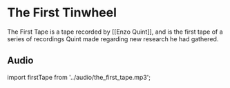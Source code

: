# The First Tinwheel
The First Tape is a tape recorded by [[Enzo Quint]], and is the first tape of a series of recordings Quint made regarding new research he had gathered.

## Audio

import firstTape from '../audio/the_first_tape.mp3';

<Audio src={firstTape} />

## Transcript

*A tape recorder is pressed, and we hear quiet lo-fi background static. Enzo clears his throat*

<Center>

**Enzo:**
Hello? I think this is working. Yes. My name is Dr. Enzo Quint, professor and researcher at the Basentia Omnia. My primary fields of study are in Edification, and, more specifically, the physical manifestation of Threads. My research as of late has been regarding the severance of threads and the natural phenomenon that occur at the moment of separation. A rather dour topic, but Professor Cullpepper and I noticed some rather interesting energy readings when severing an Edifice last month, and the results have pestered me since then.

Since this line of enquiry is somewhat… frowned upon by the Argent, I have decided to *record* my findings so as to not leave a paper trail. It will be much harder to acquire the means to play these back then it would be to read any notes. At least, that is my theory anyways.

I have not conducted any new tests as of yet—I feel that I must tread lightly and with caution here— it is only prudent that these avenues of research be precluded with thorough reference works. Only fools seek knowledge without comprehension, as my Father used to say.

</Center>

*Enzo pauses for a moment.*

<Center>

**Enzo:**
Ahem. As I was saying. I have been scrubbing the archives for any studies dedicated to *quantifying* the severance of threads, and unfortunately came up rather short. Unsurprisingly, there are exactly zero scientific papers published on the topic. The Church has not wished to have such things be brought to light, for fear of retribution or some other reason I cannot fathom. 

However… I did find…

</Center>

*A page turns as Enzo flips through his notes*

<Center>

**Enzo:**
 …a historical record of a cult that operated around 2800-2850 Prime, calling themselves The Church of Aphothis. The record states that they inhabited the know ruined city of Mehnateruna, once the jewel of the Kingdom of Lashana some three hundred years earlier. What I find so curious is that their belief system that has been described in this document does not seem to align with the proto-Argent idealogies that began to become popular at the time. Many of the Kingdoms in Northern Selar at this time began to merge their beliefs into the Pentarian structure we see in modern Argentia today. 

But... Aphothis was something else entirely. They worshiped Aphothis, some sort of diety, although no descriptions are offered of its appearance, ideals, or any sort of doctrine. What is made clear, however, is that Aphothis’ followers enacted human sacrifices to appease their god, with a particular focus on severring the thread of their chosen. There is a crude an incomplete diagram here…. but I am unable to make any sense of it. The runes are not familiar to me. This Church… is truly barbaric. To take away Threads in such a brutal fashion. But… I wonder. The older I get, the more I realize that knowledge is not a permanent state. Information is so easily lost, only to be rediscovered a hundred years later. And then lost again, and then rediscovered again. Could this... *cult* have known some wisdom of how to utilize a Thread’s power? Perhaps not. Perhaps they were simply twisted individuals throwing lives at a false diety. But I am not so sure. In any case, further research is required.

</Center>
